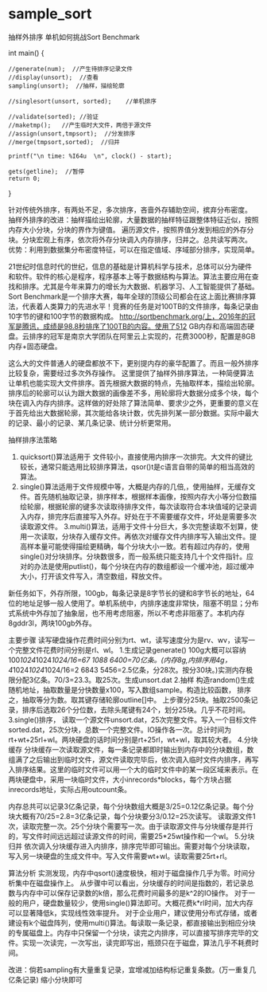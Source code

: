# sample_sort
抽样外排序
单机如何挑战Sort Benchmark

int main() {

	//generate(num);  //产生待排序记录文件
	//display(unsort);  //查看
	sampling(unsort);  //抽样，描绘轮廓

	//singlesort(unsort, sorted);    //单机排序

	//validate(sorted); //验证
	//maketmp();   //产生临时大文件，两倍于源文件
	//assign(unsort,tmpsort);  //分发排序
	//merge(tmpsort,sorted);  //归并

	printf("\n time: %I64u  \n", clock() - start);

	gets(getline);  //暂停
	return 0;
}

针对传统外排序，有两处不足，多次排序，吝啬外存辅助空间，摈弃分布密度。
抽样外排序的改进：抽样描绘出轮廓，大量数据的抽样特征跟整体特征近似，按照内存大小分块，分块的界作为键值。
遍历源文件，按照界值分发到相应的外存分块。分块宏观上有序，依次将外存分块调入内存排序，归并之。总共读写两次。
优势：利用到数据集分布密度特征，可以在指定值域、序域部分排序，实现简单。


21世纪时信息时代的世纪，信息的基础是计算机科学与技术，总体可以分为硬件和软件。软件的核心是程序，程序基本上等于数据结构与算法。算法主要应用在查找和排序。尤其是今年来算力的增长为大数据、机器学习、人工智能提供了基础。
Sort Benchmark是一个排序大赛，每年全球的顶级公司都会在这上面比赛排序算法，代表着人类算力的先进水平！竞赛的任务是对100TB的文件排序，每条记录由10字节的键和100字节的数据构成。
http://sortbenchmark.org/上，2016年的冠军是腾讯，成绩是98.8秒排序了100TB的内容。使用了512 GB内存和高端固态硬盘。云排序的冠军是南京大学团队在阿里云上实现的，花费3000秒，配置是8GB内存+固态硬盘。

这么大的文件普通人的硬盘都放不下，更别提内存的豪华配置了。而且一般外排序比较复杂，需要经过多次外存操作。
这里提供了抽样外排序算法，一种简便算法让单机也能实现大文件排序。首先根据大数据的特点，先抽取样本，描绘出轮廓。排序后的轮廓可以认为跟大数据的画像差不多，用轮廓将大数据分成多个块，每个块在调入内存内排序。这样做的好处除了算法简单、要求少之外，更重要的意义在于首先给出大数据轮廓，其次能给各块计数，优先排列某一部分数据。实际中最大的记录、最小的记录、某几条记录、统计分析更常用。

抽样排序法策略
1. quicksort()算法适用于 文件较小，直接使用内排序一次排完。大文件的键比较长，通常只能选用比较排序算法，qsor()t是c语言自带的简单的相当高效的算法。
2. single()算法适用于文件规模中等，大概是内存的几倍,，使用抽样，无缓存文件。首先随机抽取记录，排序样本，根据样本画像，按照内存大小等分位数描绘轮廓，根据轮廓的键多次读取待排序文件，每次读取符合本块值域的记录调入内存，排完序后直接写入外存。好处在于不需要缓存文件，坏处是需要多次读取源文件。
3.multi()算法，适用于文件十分巨大，多次完整读取不划算，使用一次读取，分块存入缓存文件。再依次对缓存文件内排序写入输出文件。提高样本量可能使得描绘更精确，每个分块大小一致。若有超过内存的，使用single()对分块排序。分块数很多，而一般系统只能支持几十个文件指针。应对的办法是使用putlist()，每个分块在内存的数组都设一个缓冲池，超过缓冲大小，打开该文件写入，清空数组，释放文件。

新任务如下，外存所限，100gb，每条记录是8字节长的键和8字节长的地址，64位的地址足够一般人使用了。单机系统中，内排序速度非常快，阻塞不明显；分布式系统中外存加了抽象层，也不用考虑阻塞，所以不考虑非阻塞了。本机内存8gddr3l，两块100gb外存。

主要步骤
读写硬盘操作花费时间分别为rt、wt，读写速度分为是rv、wv，读写一个完整文件花费时间分别是rl、wl。
1.生成记录generate()
100g大概可以容纳100*1024*1024*1024/16=67 1088 6400=70亿条。(内存8g,内排序用4g，4*1024*1024*1024/16=2 6843 5456=2.5亿条，分28次。按分30块。)实测内存极限分配3亿条。70/3=23.3。取25次。生成unsort.dat
2.抽样
构造random()生成随机地址，抽取数量是分快数量x100，写入数组sample。构造比较函数，
排序之，抽取等分为数。取其键存储轮廓outline[]中。
上步骤分25块。抽取2500条记录，排序后选取26个分位数，去除头尾键有24个，划分25块。几乎不花时间。
3.single()排序，
读取一个源文件unsort.dat，25次完整文件。写入一个目标文件sorted.dat，25次分块，总数一个完整文件。IO操作各一次。总计时间为rt+wt+25rl+wl。两块硬盘的话时间分别是rt+25rl，wt+wl，取其较大者。
4.分块缓存
分块缓存一次读取源文件，每一条记录都即时输出到内存中的分块数组，数组满了之后输出到临时文件，源文件读取完毕后，依次调入临时文件内排序，再写入排序结果。这里的临时文件可以用一个大的临时文件中的某一段区域来表示。在两块硬盘中，采用一块临时文件，大小inrecords*blocks，每个方块占据inrecords地址，实际占用outcount条。

内存总共可以记录3亿条记录，每个分块数组大概是3/25=0.12亿条记录。每个分块大概有70/25=2.8=3亿条记录，每个分块要分3/0.12=25次读写。
读取源文件1次，读取完整一次。25个分块个需要写一次。由于读取源文件与分块缓存是并行的，写文件时间远远超过读源文件的时间，需要25*25wt操作和一个wl。
5.分块归并
依次调入分块缓存进入内排序，排序完毕即可输出。需要对每个分块读取，写入另一块硬盘的生成文件中。写入文件需要wt+wl。读取需要25rt+rl。

算法分析
实测发现，内存中qsort()速度极快，相对于磁盘操作几乎为零。时间分析集中在磁盘操作上。
从步骤中可以看出，分块缓存的时间是指数的，若记录总数与内存中可以保存记录数的k倍，那么花费时间最多的是k^2的IO操作。
对于一般的用户，硬盘数量较少，使用single()算法即可。大概花费k*rl时间，加大内存可以显著降低k，实现线性效率提升。
对于企业用户，建议使用分布式存储，或者建设有k个磁盘阵列，使用multi()算法。每读取一条记录，都直接输出到相应分块的专属磁盘上。内存中只保留一个分块，读完之内排序，可以直接写排序完毕的文件。实现一次读完，一次写出，读完即写出，瓶颈只在于磁盘，算法几乎不耗费时间。

改进：倘若sampling有大量重复记录，宜增减加结构标记重复条数。(万一重复几亿条记录)
缩小分块即可
